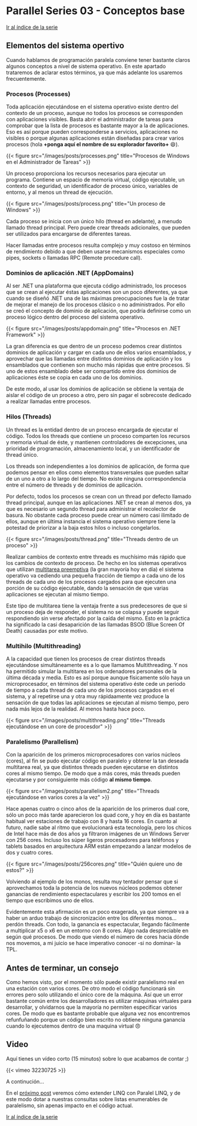 # Parallel Series 03 - Conceptos base


[Ir al índice de la serie](/es/parallelseries00-index)

## Elementos del sistema opertivo

Cuando hablamos de programación paralela conviene tener bastante claros algunos conceptos a nivel de sistema operativo. En este apartado trataremos de aclarar estos términos, ya que más adelante los usaremos frecuentemente.

### Procesos (Processes)

Toda aplicación ejecutándose en el sistema operativo existe dentro del contexto de un proceso, aunque no todos los procesos se corresponden con aplicaciones visibles. Basta abrir el administrador de tareas para comprobar que la lista de procesos es bastante mayor a la de aplicaciones. Eso es así porque pueden corresponderse a servicios, aplicaciones no visibles o porque algunas aplicaciones están diseñadas para crear varios procesos (hola **+ponga aquí el nombre de su explorador favorito+** :smile:).

{{< figure src="/images/posts/processes.png" title="Procesos de Windows en el Administrador de Tareas" >}}

Un proceso proporciona los recursos necesarios para ejecutar un programa. Contiene un espacio de memoria virtual, código ejecutable, un contexto de seguridad, un identificador de proceso único, variables de entorno, y al menos un thread de ejecución.

{{< figure src="/images/posts/process.png" title="Un proceso de Windows" >}}

Cada proceso se inicia con un único hilo (thread en adelante), a menudo llamado thread principal. Pero puede crear threads adicionales, que pueden ser utilizados para encargarse de diferentes tareas.

Hacer llamadas entre procesos resulta complejo y muy costoso en términos de rendimiento debido a que deben usarse mecanismos especiales como pipes, sockets o llamadas RPC (Remote procedure call).

### Dominios de aplicación .NET (AppDomains)

Al ser .NET una plataforma que ejecuta código administrado, los procesos que se crean al ejecutar éstas aplicaciones son un poco diferentes, ya que cuando se diseñó .NET una de las máximas preocupaciones fue la de tratar de mejorar el manejo de los procesos clásico o no administrados. Por ello se creó el concepto de dominio de aplicación, que podría definirse como un proceso lógico dentro del proceso del sistema operativo.

{{< figure src="/images/posts/appdomain.png" title="Procesos en .NET Framework" >}}

La gran diferencia es que dentro de un proceso podemos crear distintos dominios de aplicación y cargar en cada uno de ellos varios ensamblados, y aprovechar que las llamadas entre distintos dominios de aplicación y los ensamblados que contienen son mucho más rápidas que entre procesos. Si uno de estos ensamblado debe ser compartido entre dos dominios de aplicaciones éste se copia en cada uno de los dominios.

De este modo, al usar los dominios de aplicación se obtiene la ventaja de aislar el código de un proceso a otro, pero sin pagar el sobrecoste dedicado a realizar llamadas entre procesos.

### Hilos (Threads)

Un thread es la entidad dentro de un proceso encargada de ejecutar el código. Todos los threads que contiene un proceso comparten los recursos y memoria virtual de éste, y mantienen controladores de excepciones, una prioridad de programación, almacenamiento local, y un identificador de thread único.

Los threads son independientes a los dominios de aplicación, de forma que podemos pensar en ellos como elementos transversales que pueden saltar de un uno a otro a lo largo del tiempo. No existe ninguna correspondencia entre el número de threads y de dominios de aplicación.

Por defecto, todos los procesos se crean con un thread por defecto llamado thread principal, aunque en las aplicaciones .NET se crean al menos dos, ya que es necesario un segundo thread para administrar el recolector de basura. No obstante cada proceso puede crear un número casi ilimitado de ellos, aunque en última instancia el sistema operativo siempre tiene la potestad de priorizar a la baja estos hilos o incluso congelarlos.

{{< figure src="/images/posts/thread.png" title="Threads dentro de un proceso" >}}

Realizar cambios de contexto entre threads es muchísimo más rápido que los cambios de contexto de proceso. De hecho en los sistemas operativos que utilizan [multitarea preemptiva](http://en.wikipedia.org/wiki/Preemption_(computing)) (la gran mayoría hoy en día) el sistema operativo va cediendo una pequeña fracción de tiempo a cada uno de los threads de cada uno de los procesos cargados para que ejecuten una porción de su código ejecutable, dando la sensación de que varias aplicaciones se ejecutan al mismo tiempo.

Este tipo de multitarea tiene la ventaja frente a sus predecesores de que si un proceso deja de responder, el sistema no se colapsa y puede seguir respondiendo sin verse afectado por la caída del mismo. Esto en la práctica ha significado la casi desaparición de las llamadas BSOD (Blue Screen Of Death) causadas por este motivo.

### Multihilo (Multithreading)

A la capacidad que tienen los procesos de crear distintos threads ejecutándose simultáneamente es a lo que llamamos Multithreading. Y nos ha permitido simular la multitarea en los ordenadores personales de la última década y media. Esto es así porque aunque físicamente sólo haya un microprocesador, en términos del sistema operativo éste cede un periodo de tiempo a cada thread de cada uno de los procesos cargados en el sistema, y al repetirse una y otra muy rápidaamente vez produce la sensación de que todas las aplicaciones se ejecutan al mismo tiempo, pero nada más lejos de la realidad. Al menos hasta hace poco.

{{< figure src="/images/posts/multithreading.png" title="Threads ejecutándose en un core de procesdor" >}}

### Paralelismo (Parallelism)

Con la aparición de los primeros microprocesadores con varios núcleos (cores), al fin se pudo ejecutar código en paralelo y obtener la tan deseada multitarea real, ya que distintos threads pueden ejecutarse en distintos cores al mismo tiempo. De modo que a más cores, más threads pueden ejecutarse y por consiguiente más código **al mismo tiempo**.

{{< figure src="/images/posts/parallelism2.png" title="Threads ejecutándose en varios cores a la vez" >}}

Hace apenas cuatro o cinco años de la aparición de los primeros dual core, sólo un poco más tarde aparecieron los quad core, y hoy en día es bastante habitual ver estaciones de trabajo con 8 y hasta 16 cores. En cuanto al futuro, nadie sabe al ritmo que evolucionará esta tecnología, pero los chicos de Intel hace más de dos años ya filtraron imágenes de un Windows Server con 256 cores. Incluso los súper ligeros procesadores para teléfonos y tablets basados en arquitectura ARM están empezando a lanzar modelos de dos y cuatro cores.

{{< figure src="/images/posts/256cores.png" title="Quién quiere uno de estos?" >}}

Volviendo al ejemplo de los monos, resulta muy tentador pensar que si aprovechamos toda la potencia de los nuevos núcleos podemos obtener ganancias de rendimiento espectaculares y escribir los 200 tomos en el tiempo que escribimos uno de ellos.

Evidentemente esta afirmación es un poco exagerada, ya que siempre va a haber un arduo trabajo de sincronización entre los diferentes monos… perdón threads. Con todo, la ganancia es espectacular, llegando fácilmente a multiplicar x5 o x6 en un entorno con 8 cores. Algo nada despreciable en según qué procesos. De modo que viendo el número de cores hacia dónde nos movemos, a mi juicio se hace imperativo conocer -si no dominar- la TPL.

## Antes de terminar, un consejo

Como hemos visto, por el momento sólo puede existir paralelismo real en una estación con varios cores. De otro modo el código funcionará sin errores pero solo utilizando el único core de la máquina. Así que un error bastante común entre los desarrolladores es utilizar máquinas virtuales para desarrollar, y olvidarnos que la mayoría no permiten especificar varios cores. De modo que es bastante probable que alguna vez nos encontremos refunfuñando porque un código bien escrito no obtiene ninguna ganancia cuando lo ejecutemos dentro de una maquina virtual :angry:

## Video

Aquí tienes un vídeo corto (15 minutos) sobre lo que acabamos de contar ;)

{{< vimeo 32230725 >}}

A continución...

En el [próximo post](/es/parallelseries04-plinq/) veremos cómo extender LINQ con Paralel LINQ, y de este modo dotar a nuestras consultas sobre listas enumerables de paralelismo, sin apenas impacto en el código actual.

[Ir al índice de la serie](/es/parallelseries00-index)

